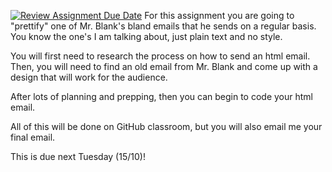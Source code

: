 [![Review Assignment Due Date](https://classroom.github.com/assets/deadline-readme-button-22041afd0340ce965d47ae6ef1cefeee28c7c493a6346c4f15d667ab976d596c.svg)](https://classroom.github.com/a/V2J_ymkQ)
For this assignment you are going to "prettify" one of Mr. Blank's bland emails that he sends on a regular basis. You know the one's I am talking about, just plain text and no style.

You will first need to research the process on how to send an html email.
Then, you will need to find an old email from Mr. Blank and come up with a design that will work for the audience.

After lots of planning and prepping, then you can begin to code your html email.

All of this will be done on GitHub classroom, but you will also email me your final email.

This is due next Tuesday (15/10)!